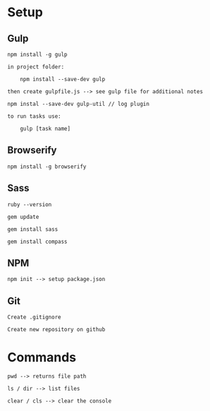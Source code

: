 
Setup
=====

Gulp
----

	npm install -g gulp

	in project folder:

		npm install --save-dev gulp

	then create gulpfile.js --> see gulp file for additional notes

	npm instal --save-dev gulp-util	// log plugin

	to run tasks use:

		gulp [task name]




Browserify
----------

	npm install -g browserify
	


Sass
----

	ruby --version

	gem update	

	gem install sass

	gem install compass

	
NPM
---
	npm init --> setup package.json




Git
---

	Create .gitignore
	
	Create new repository on github




Commands
========

	pwd --> returns file path

	ls / dir --> list files

	clear / cls --> clear the console



